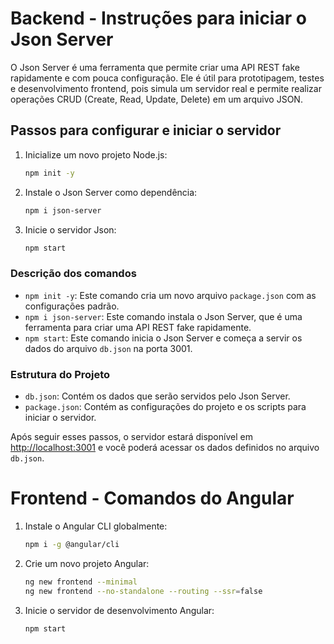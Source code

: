 # Backend - Instruções para iniciar o Json Server
O Json Server é uma ferramenta que permite criar uma API REST fake rapidamente e com pouca configuração. Ele é útil para prototipagem, testes e desenvolvimento frontend, pois simula um servidor real e permite realizar operações CRUD (Create, Read, Update, Delete) em um arquivo JSON.

## Passos para configurar e iniciar o servidor

1. Inicialize um novo projeto Node.js:
    ```sh
    npm init -y
    ```

2. Instale o Json Server como dependência:
    ```sh
    npm i json-server
    ```

3. Inicie o servidor Json:
    ```sh
    npm start
    ```

### Descrição dos comandos

- `npm init -y`: Este comando cria um novo arquivo `package.json` com as configurações padrão.
- `npm i json-server`: Este comando instala o Json Server, que é uma ferramenta para criar uma API REST fake rapidamente.
- `npm start`: Este comando inicia o Json Server e começa a servir os dados do arquivo `db.json` na porta 3001.

### Estrutura do Projeto

- `db.json`: Contém os dados que serão servidos pelo Json Server.
- `package.json`: Contém as configurações do projeto e os scripts para iniciar o servidor.

Após seguir esses passos, o servidor estará disponível em [http://localhost:3001](http://localhost:3001) e você poderá acessar os dados definidos no arquivo `db.json`.

# Frontend - Comandos do Angular

1. Instale o Angular CLI globalmente:
    ```sh
    npm i -g @angular/cli
    ```

2. Crie um novo projeto Angular:
    ```sh
    ng new frontend --minimal
    ng new frontend --no-standalone --routing --ssr=false
    ```

3. Inicie o servidor de desenvolvimento Angular:
    ```sh
    npm start
    ```